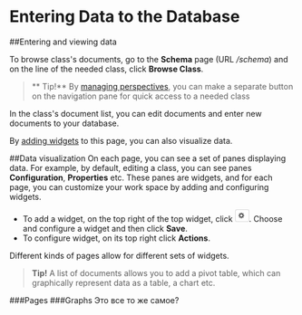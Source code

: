 # Entering Data to the Database

##Entering and viewing data

To browse class's documents, go to the **Schema** page (URL */schema*) and on the line of the needed class, click **Browse Class**. 

>** Tip!** By [managing perspectives](https://orienteer.gitbooks.io/orienteer/content/managing_users.html), you can make a separate button on the navigation pane for quick access to a needed class

In the class's document list, you can edit documents and enter new documents to your database.

By [adding widgets](https://orienteer.gitbooks.io/orienteer/content/orienteer_user_interface.html) to this page, you can also visualize data.

##Data visualization
On each page, you can see a set of panes displaying data. For example, by default, editing a class, you can see panes **Configuration**, **Properties** etc. These panes are widgets, and for each page, you can customize your work space by adding and configuring widgets. 

* To add a widget, on the top right of the top widget, click ![](UI-adding-widgets.jpg). Choose and configure a widget and then click **Save**.
* To configure widget, on its top right click **Actions**.

Different kinds of pages allow for different sets of widgets. 

>**Tip!** A list of documents allows you to add a pivot table, which can graphically represent data as a table, a chart etc.

###Pages
###Graphs
Это все то же самое?


